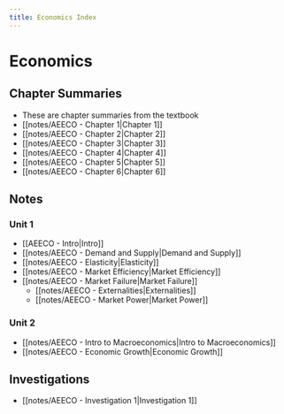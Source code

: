 ```yaml
---
title: Economics Index
---
```


# Economics

## Chapter Summaries
- These are chapter summaries from the textbook
- [[notes/AEECO - Chapter 1|Chapter 1]]
- [[notes/AEECO - Chapter 2|Chapter 2]]
- [[notes/AEECO - Chapter 3|Chapter 3]]
- [[notes/AEECO - Chapter 4|Chapter 4]]
- [[notes/AEECO - Chapter 5|Chapter 5]]
- [[notes/AEECO - Chapter 6|Chapter 6]]



## Notes
### Unit 1
- [[AEECO - Intro|Intro]]
- [[notes/AEECO - Demand and Supply|Demand and Supply]]
- [[notes/AEECO - Elasticity|Elasticity]]
- [[notes/AEECO - Market Efficiency|Market Efficiency]]
- [[notes/AEECO - Market Failure|Market Failure]]
	- [[notes/AEECO - Externalities|Externalities]]
	- [[notes/AEECO - Market Power|Market Power]]

### Unit 2
- [[notes/AEECO - Intro to Macroeconomics|Intro to Macroeconomics]]
- [[notes/AEECO - Economic Growth|Economic Growth]]


## Investigations
- [[notes/AEECO - Investigation 1|Investigation 1]]



